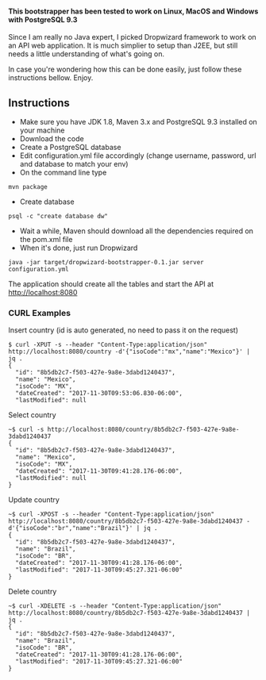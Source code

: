 #### This bootstrapper has been tested to work on Linux, MacOS and Windows with PostgreSQL 9.3

Since I am really no Java expert, I picked Dropwizard framework to work on an API web application. It is much simplier
to setup than J2EE, but still needs a little understanding of what's going on.

In case you're wondering how this can be done easily, just follow these instructions bellow. Enjoy.

## Instructions

* Make sure you have JDK 1.8, Maven 3.x and PostgreSQL 9.3 installed on your machine
* Download the code
* Create a PostgreSQL database
* Edit configuration.yml file accordingly (change username, password, url and database to match your env)
* On the command line type

```
mvn package
```

* Create database
```
psql -c "create database dw"
```

* Wait a while, Maven should download all the dependencies required on the pom.xml file
* When it's done, just run Dropwizard

```
java -jar target/dropwizard-bootstrapper-0.1.jar server configuration.yml
```

The application should create all the tables and start the API at [http://localhost:8080](http://localhost:8080)


### CURL Examples
Insert country (id is auto generated, no need to pass it on the request)
```
$ curl -XPUT -s --header "Content-Type:application/json"  http://localhost:8080/country -d'{"isoCode":"mx","name":"Mexico"}' | jq .
{
  "id": "8b5db2c7-f503-427e-9a8e-3dabd1240437",
  "name": "Mexico",
  "isoCode": "MX",
  "dateCreated": "2017-11-30T09:53:06.830-06:00",
  "lastModified": null
```

Select country
```
~$ curl -s http://localhost:8080/country/8b5db2c7-f503-427e-9a8e-3dabd1240437
{
  "id": "8b5db2c7-f503-427e-9a8e-3dabd1240437",
  "name": "Mexico",
  "isoCode": "MX",
  "dateCreated": "2017-11-30T09:41:28.176-06:00",
  "lastModified": null
}
```

Update country
```
~$ curl -XPOST -s --header "Content-Type:application/json"  http://localhost:8080/country/8b5db2c7-f503-427e-9a8e-3dabd1240437 -d'{"isoCode":"br","name":"Brazil"}' | jq .
{
  "id": "8b5db2c7-f503-427e-9a8e-3dabd1240437",
  "name": "Brazil",
  "isoCode": "BR",
  "dateCreated": "2017-11-30T09:41:28.176-06:00",
  "lastModified": "2017-11-30T09:45:27.321-06:00"
}
```

Delete country
```
~$ curl -XDELETE -s --header "Content-Type:application/json"  http://localhost:8080/country/8b5db2c7-f503-427e-9a8e-3dabd1240437 | jq .
{
  "id": "8b5db2c7-f503-427e-9a8e-3dabd1240437",
  "name": "Brazil",
  "isoCode": "BR",
  "dateCreated": "2017-11-30T09:41:28.176-06:00",
  "lastModified": "2017-11-30T09:45:27.321-06:00"
}
```